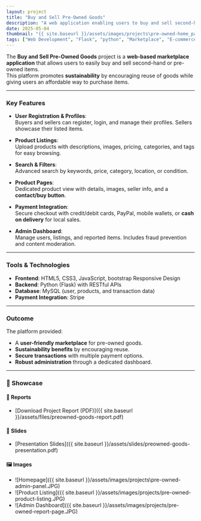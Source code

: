 ```yaml
---
layout: project
title: "Buy and Sell Pre-Owned Goods"
description: "A web application enabling users to buy and sell second-hand items with secure transactions, user profiles, and admin control."
date: 2025-05-04
thumbnail: "{{ site.baseurl }}/assets/images/projects\pre-owned-home_page.JPG"
tags: ["Web Development", "Flask", "python", "Marketplace", "E-commerce"]
---
```


The **Buy and Sell Pre-Owned Goods** project is a **web-based marketplace application** that allows users to easily buy and sell second-hand or pre-owned items.  
This platform promotes **sustainability** by encouraging reuse of goods while giving users an affordable way to purchase items.  

---

### Key Features
- **User Registration & Profiles**:  
  Buyers and sellers can register, login, and manage their profiles. Sellers showcase their listed items.  

- **Product Listings**:  
  Upload products with descriptions, images, pricing, categories, and tags for easy browsing.  

- **Search & Filters**:  
  Advanced search by keywords, price, category, location, or condition.  

- **Product Pages**:  
  Dedicated product view with details, images, seller info, and a **contact/buy button**.  

- **Payment Integration**:  
  Secure checkout with credit/debit cards, PayPal, mobile wallets, or **cash on delivery** for local sales.  

- **Admin Dashboard**:  
  Manage users, listings, and reported items. Includes fraud prevention and content moderation.  

---

### Tools & Technologies
- **Frontend**: HTML5, CSS3, JavaScript, bootstrap Responsive Design  
- **Backend**: Python (Flask) with RESTful APIs  
- **Database**: MySQL (user, products, and transaction data)  
- **Payment Integration**: Stripe  

---

### Outcome
The platform provided:  
- A **user-friendly marketplace** for pre-owned goods.  
- **Sustainability benefits** by encouraging reuse.  
- **Secure transactions** with multiple payment options.  
- **Robust administration** through a dedicated dashboard.  

---

### 📂 Showcase

#### 📄 Reports  
- [Download Project Report (PDF)]({{ site.baseurl }}/assets/files/preowned-goods-report.pdf)  

#### 📑 Slides  
- [Presentation Slides]({{ site.baseurl }}/assets/slides/preowned-goods-presentation.pdf)  

#### 🖼️ Images  
- ![Homepage]({{ site.baseurl }}/assets/images/projects\pre-owned-admin-panel.JPG)  
- ![Product Listing]({{ site.baseurl }}/assets/images/projects/pre-owned-product-listing.JPG)  
- ![Admin Dashboard]({{ site.baseurl }}/assets/images/projects/pre-owned-report-page.JPG)  
